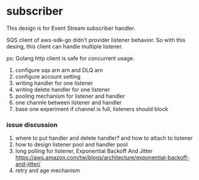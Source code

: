 # subscriber

This design is for Event Stream subscriber handler.

SQS client of aws-sdk-go didn't provider listener behavior. So with this desing, this client can handle multiple listener.

ps: Golang http client is safe for concurrent usage.

1. configure sqs arn arn and DLQ arn
2. configure account setting
3. writing handler for one listener
4. writing delete handler for one listener
5. pooling mechanism for listener and handler
6. one channle between listener and handler
7. base one experiment if channel is full, listeners should block

### issue discussion

1. where to put handler and delete handler? and how to attach to listener
2. how to design listener pool and handler pool
3. long polling for listener, Exponential Backoff And Jitter <https://aws.amazon.com/tw/blogs/architecture/exponential-backoff-and-jitter/>
4. retry and age mechanism
